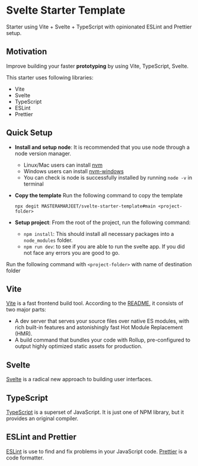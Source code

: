 # Svelte Starter Template

Starter using Vite + Svelte + TypeScript with opinionated ESLint and Prettier setup.

## Motivation

Improve building your faster **prototyping** by using Vite, TypeScript, Svelte.

This starter uses following libraries:

- Vite
- Svelte
- TypeScript
- ESLint
- Prettier

## Quick Setup

- **Install and setup node**:
  It is recommended that you use node through a node version manager.
  - Linux/Mac users can install [nvm](https://github.com/nvm-sh/nvm#installing-and-updating)
  - Windows users can install [nvm-windows](https://github.com/coreybutler/nvm-windows#install-nvm-windows)
  - You can check is node is successfully installed by running `node -v` in terminal

- **Copy the template**
  Run the following command to copy the template
  ```shell
  npx degit MASTERAMARJEET/svelte-starter-template#main <project-folder>
  ```

- **Setup project**:
  From the root of the project, run the following command:

  - `npm install`: This should install all necessary packages into a `node_modules` folder.
  - `npm run dev`: to see if you are able to run the svelte app. If you did not face
    any errors you are good to go.


Run the following command with `<project-folder>` with name of destination folder


## Vite

[Vite](https://github.com/vitejs/vite) is a fast frontend build tool. According to the [README](https://github.com/vitejs/vite/blob/main/README.md), it consists of two major parts:

- A dev server that serves your source files over native ES modules, with rich built-in features and astonishingly fast Hot Module Replacement (HMR).
- A build command that bundles your code with Rollup, pre-configured to output highly optimized static assets for production.

## Svelte

[Svelte](https://svelte.dev/tutorial/basics) is a radical new approach to building user interfaces.

## TypeScript

[TypeScript](https://github.com/microsoft/TypeScript) is a superset of JavaScript. It is just one of NPM library, but it provides an original compiler.

## ESLint and Prettier

[ESLint](https://eslint.org/) is use to find and fix problems in your JavaScript code. [Prettier](https://prettier.io/) is a code formatter.
